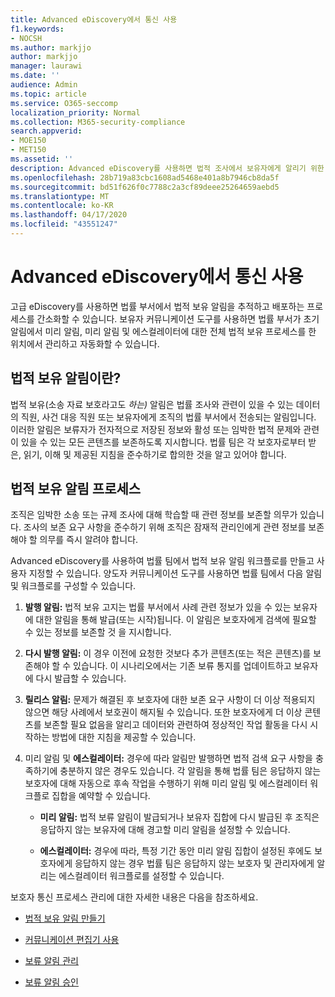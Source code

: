 ```yaml
---
title: Advanced eDiscovery에서 통신 사용
f1.keywords:
- NOCSH
ms.author: markjjo
author: markjjo
manager: laurawi
ms.date: ''
audience: Admin
ms.topic: article
ms.service: O365-seccomp
localization_priority: Normal
ms.collection: M365-security-compliance
search.appverid:
- MOE150
- MET150
ms.assetid: ''
description: Advanced eDiscovery를 사용하면 법적 조사에서 보유자에게 알리기 위한 법적 보유 알림 워크플로를 쉽게 관리할 수 있습니다.
ms.openlocfilehash: 28b719a83cbc1608ad5468e401a8b7946cb8da5f
ms.sourcegitcommit: bd51f626f0c7788c2a3cf89deee25264659aebd5
ms.translationtype: MT
ms.contentlocale: ko-KR
ms.lasthandoff: 04/17/2020
ms.locfileid: "43551247"
---
```

# <a name="work-with-communications-in-advanced-ediscovery"></a>Advanced eDiscovery에서 통신 사용

고급 eDiscovery를 사용하면 법률 부서에서 법적 보유 알림을 추적하고 배포하는 프로세스를 간소화할 수 있습니다. 보유자 커뮤니케이션 도구를 사용하면 법률 부서가 초기 알림에서 미리 알림, 미리 알림 및 에스컬레이터에 대한 전체 법적 보유 프로세스를 한 위치에서 관리하고 자동화할 수 있습니다.

## <a name="what-is-a-legal-hold-notification"></a>법적 보유 알림이란?

법적 보유(소송 자료 보호라고도 *하는)* 알림은 법률 조사와 관련이 있을 수 있는 데이터의 직원, 사건 대응 직원 또는 보유자에게 조직의 법률 부서에서 전송되는 알림입니다. 이러한 알림은 보류자가 전자적으로 저장된 정보와 활성 또는 임박한 법적 문제와 관련이 있을 수 있는 모든 콘텐츠를 보존하도록 지시합니다. 법률 팀은 각 보호자로부터 받은, 읽기, 이해 및 제공된 지침을 준수하기로 합의한 것을 알고 있어야 합니다.

## <a name="the-legal-hold-notification-process"></a>법적 보유 알림 프로세스

조직은 임박한 소송 또는 규제 조사에 대해 학습할 때 관련 정보를 보존할 의무가 있습니다. 조사의 보존 요구 사항을 준수하기 위해 조직은 잠재적 관리인에게 관련 정보를 보존해야 할 의무를 즉시 알려야 합니다.

Advanced eDiscovery를 사용하여 법률 팀에서 법적 보유 알림 워크플로를 만들고 사용자 지정할 수 있습니다. 양도자 커뮤니케이션 도구를 사용하면 법률 팀에서 다음 알림 및 워크플로를 구성할 수 있습니다.

1. **발행 알림:** 법적 보유 고지는 법률 부서에서 사례 관련 정보가 있을 수 있는 보유자에 대한 알림을 통해 발급(또는 시작)됩니다. 이 알림은 보호자에게 검색에 필요할 수 있는 정보를 보존할 것 을 지시합니다.

2. **다시 발행 알림:** 이 경우 이전에 요청한 것보다 추가 콘텐츠(또는 적은 콘텐츠)를 보존해야 할 수 있습니다. 이 시나리오에서는 기존 보류 통지를 업데이트하고 보유자에 다시 발급할 수 있습니다.

3. **릴리스 알림:** 문제가 해결된 후 보호자에 대한 보존 요구 사항이 더 이상 적용되지 않으면 해당 사례에서 보호권이 해지될 수 있습니다. 또한 보호자에게 더 이상 콘텐츠를 보존할 필요 없음을 알리고 데이터와 관련하여 정상적인 작업 활동을 다시 시작하는 방법에 대한 지침을 제공할 수 있습니다.

4. 미리 알림 및 **에스컬레이터:** 경우에 따라 알림만 발행하면 법적 검색 요구 사항을 충족하기에 충분하지 않은 경우도 있습니다. 각 알림을 통해 법률 팀은 응답하지 않는 보호자에 대해 자동으로 후속 작업을 수행하기 위해 미리 알림 및 에스컬레이터 워크플로 집합을 예약할 수 있습니다.

   - **미리 알림:** 법적 보류 알림이 발급되거나 보유자 집합에 다시 발급된 후 조직은 응답하지 않는 보유자에 대해 경고할 미리 알림을 설정할 수 있습니다.

   - **에스컬레이터:** 경우에 따라, 특정 기간 동안 미리 알림 집합이 설정된 후에도 보호자에게 응답하지 않는 경우 법률 팀은 응답하지 않는 보호자 및 관리자에게 알리는 에스컬레이터 워크플로를 설정할 수 있습니다.

보호자 통신 프로세스 관리에 대한 자세한 내용은 다음을 참조하세요. 

- [법적 보유 알림 만들기](create-hold-notification.md)

- [커뮤니케이션 편집기 사용](using-communications-editor.md)

- [보류 알림 관리](manage-hold-notification.md)

- [보류 알림 승인](acknowledge-hold-notification.md)